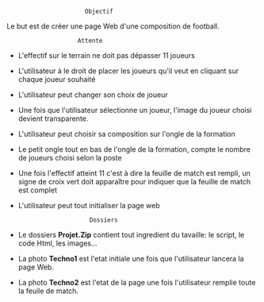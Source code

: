             	          Objectif
                        
Le but est de créer une page Web d'une composition de football.

                       	Attente
          	 
- L'effectif sur le terrain ne doit pas dépasser 11 joueurs
- L'utilisateur à le droit de placer les joueurs qu'il veut en cliquant sur chaque joueur souhaité
- L'utilisateur peut changer son choix de joueur
- Une fois que l'utilisateur sélectionne un joueur, l'image du joueur choisi devient transparente.
- L'utilisateur peut choisir sa composition sur l'ongle de la formation
- Le petit ongle tout en bas de l'ongle de la formation, compte le nombre de joueurs choisi selon la poste
- Une fois l'effectif atteint 11 c'est à dire la feuille de match est rempli, un signe de croix vert doit apparaître pour indiquer que la feuille de match est complet
- L'utilisateur peut tout initialiser la page web

                          Dossiers
- Le dossiers **Projet.Zip** contient tout ingredient du tavaille: le script, le code Html, les images...
- La photo **Techno1** est l'etat initiale une fois que l'utilisateur lancera la page Web.
- La photo **Techno2** est l'etat de la page une fois l'utilisateur remplie toute la feuile de match.
